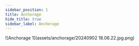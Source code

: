 ```yaml
---
sidebar_position: 1
title: Anchorage
hide_title: true
sidebar_label: Anchorage
---
```

![Anchorage 1](assets/anchorage/20240902 18.06.22.jpg.png)

